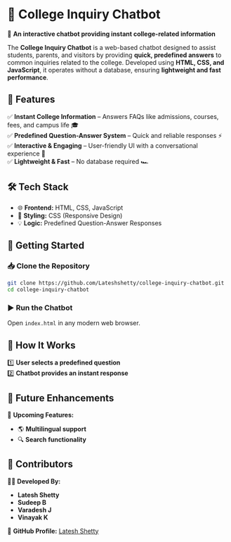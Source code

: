 # 🤖 College Inquiry Chatbot

🚀 **An interactive chatbot providing instant college-related information**

The **College Inquiry Chatbot** is a web-based chatbot designed to assist students, parents, and visitors by providing **quick, predefined answers** to common inquiries related to the college. Developed using **HTML, CSS, and JavaScript**, it operates without a database, ensuring **lightweight and fast performance**.

## 📌 Features
✅ **Instant College Information** – Answers FAQs like admissions, courses, fees, and campus life 🎓  
✅ **Predefined Question-Answer System** – Quick and reliable responses ⚡  
✅ **Interactive & Engaging** – User-friendly UI with a conversational experience 💬  
✅ **Lightweight & Fast** – No database required 🏎️  

## 🛠️ Tech Stack
- 🌐 **Frontend:** HTML, CSS, JavaScript  
- 🎨 **Styling:** CSS (Responsive Design)  
- 💡 **Logic:** Predefined Question-Answer Responses  

## 🚀 Getting Started
### 📥 Clone the Repository
```bash
git clone https://github.com/Lateshshetty/college-inquiry-chatbot.git
cd college-inquiry-chatbot
```
### ▶️ Run the Chatbot
Open `index.html` in any modern web browser.  

## 🎯 How It Works
1️⃣ **User selects a predefined question**  
2️⃣ **Chatbot provides an instant response**  

## 🔮 Future Enhancements
🚀 **Upcoming Features:**  
- 🌎 **Multilingual support**  
- 🔍 **Search functionality**  

## 👥 Contributors
👨‍💻 **Developed By:**  
- **Latesh Shetty**  
- **Sudeep B**  
- **Varadesh J**  
- **Vinayak K**  

🔗 **GitHub Profile:** [Latesh Shetty](https://github.com/Lateshshetty)
